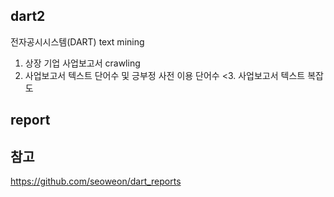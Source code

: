 ## dart2
전자공시시스템(DART) text mining
1. 상장 기업 사업보고서 crawling
2. 사업보고서 텍스트 단어수 및 긍부정 사전 이용 단어수
<3. 사업보고서 텍스트 복잡도

## report


## 참고 ####
https://github.com/seoweon/dart_reports
